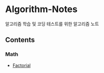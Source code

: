 # Algorithm-Notes

알고리즘 학습 및 코딩 테스트를 위한 알고리즘 노트

## Contents

### Math

* [Factorial](/Math/factorial.py)
